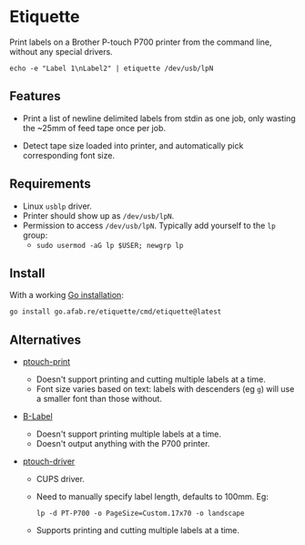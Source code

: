 # Etiquette

Print labels on a Brother P-touch P700 printer from the command line, without any special drivers.

```
echo -e "Label 1\nLabel2" | etiquette /dev/usb/lpN
```

## Features

* Print a list of newline delimited labels from stdin as one job,
only wasting the ~25mm of feed tape once per job.

* Detect tape size loaded into printer, and automatically pick corresponding font size.

## Requirements

* Linux `usblp` driver.
* Printer should show up as `/dev/usb/lpN`.
* Permission to access `/dev/usb/lpN`. Typically add yourself to the `lp` group:
    * `sudo usermod -aG lp $USER; newgrp lp`

## Install

With a working [Go installation](https://go.dev):

```
go install go.afab.re/etiquette/cmd/etiquette@latest
```

## Alternatives

* [ptouch-print](https://git.familie-radermacher.ch/linux/ptouch-print.git)
    * Doesn't support printing and cutting multiple labels at a time.
    * Font size varies based on text: labels with descenders (eg `g`) will use a smaller font than those without.

* [B-Label](https://apz.fi/blabel/)
    * Doesn't support printing multiple labels at a time.
    * Doesn't output anything with the P700 printer.

* [ptouch-driver](https://github.com/philpem/printer-driver-ptouch)
    * CUPS driver.
    * Need to manually specify label length, defaults to 100mm. Eg:

        ```
        lp -d PT-P700 -o PageSize=Custom.17x70 -o landscape
        ```

    * Supports printing and cutting multiple labels at a time.
